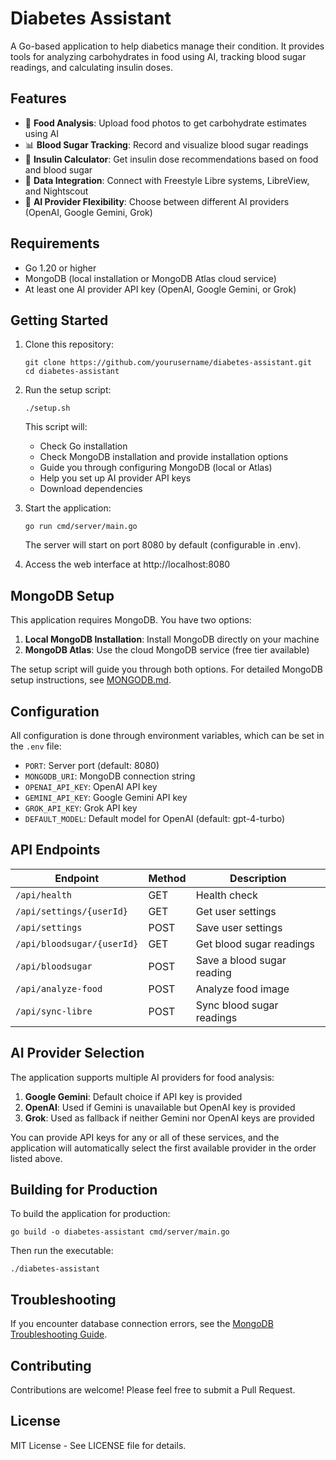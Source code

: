 # Diabetes Assistant

A Go-based application to help diabetics manage their condition. It provides tools for analyzing carbohydrates in food using AI, tracking blood sugar readings, and calculating insulin doses.

## Features

- 🍔 **Food Analysis**: Upload food photos to get carbohydrate estimates using AI
- 📊 **Blood Sugar Tracking**: Record and visualize blood sugar readings
- 💉 **Insulin Calculator**: Get insulin dose recommendations based on food and blood sugar
- 🔄 **Data Integration**: Connect with Freestyle Libre systems, LibreView, and Nightscout
- 🧠 **AI Provider Flexibility**: Choose between different AI providers (OpenAI, Google Gemini, Grok)

## Requirements

- Go 1.20 or higher
- MongoDB (local installation or MongoDB Atlas cloud service)
- At least one AI provider API key (OpenAI, Google Gemini, or Grok)

## Getting Started

1. Clone this repository:
   ```
   git clone https://github.com/yourusername/diabetes-assistant.git
   cd diabetes-assistant
   ```

2. Run the setup script:
   ```
   ./setup.sh
   ```
   
   This script will:
   - Check Go installation
   - Check MongoDB installation and provide installation options
   - Guide you through configuring MongoDB (local or Atlas)
   - Help you set up AI provider API keys
   - Download dependencies

3. Start the application:
   ```
   go run cmd/server/main.go
   ```
   
   The server will start on port 8080 by default (configurable in .env).

4. Access the web interface at http://localhost:8080

## MongoDB Setup

This application requires MongoDB. You have two options:

1. **Local MongoDB Installation**: Install MongoDB directly on your machine
2. **MongoDB Atlas**: Use the cloud MongoDB service (free tier available)

The setup script will guide you through both options. For detailed MongoDB setup instructions, see [MONGODB.md](MONGODB.md).

## Configuration

All configuration is done through environment variables, which can be set in the `.env` file:

- `PORT`: Server port (default: 8080)
- `MONGODB_URI`: MongoDB connection string
- `OPENAI_API_KEY`: OpenAI API key
- `GEMINI_API_KEY`: Google Gemini API key
- `GROK_API_KEY`: Grok API key
- `DEFAULT_MODEL`: Default model for OpenAI (default: gpt-4-turbo)

## API Endpoints

| Endpoint | Method | Description |
|----------|--------|-------------|
| `/api/health` | GET | Health check |
| `/api/settings/{userId}` | GET | Get user settings |
| `/api/settings` | POST | Save user settings |
| `/api/bloodsugar/{userId}` | GET | Get blood sugar readings |
| `/api/bloodsugar` | POST | Save a blood sugar reading |
| `/api/analyze-food` | POST | Analyze food image |
| `/api/sync-libre` | POST | Sync blood sugar readings |

## AI Provider Selection

The application supports multiple AI providers for food analysis:

1. **Google Gemini**: Default choice if API key is provided
2. **OpenAI**: Used if Gemini is unavailable but OpenAI key is provided
3. **Grok**: Used as fallback if neither Gemini nor OpenAI keys are provided

You can provide API keys for any or all of these services, and the application will automatically select the first available provider in the order listed above.

## Building for Production

To build the application for production:

```
go build -o diabetes-assistant cmd/server/main.go
```

Then run the executable:

```
./diabetes-assistant
```

## Troubleshooting

If you encounter database connection errors, see the [MongoDB Troubleshooting Guide](MONGODB.md#troubleshooting-mongodb-connection-issues).

## Contributing

Contributions are welcome! Please feel free to submit a Pull Request.

## License

MIT License - See LICENSE file for details. 